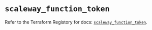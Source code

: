 # `scaleway_function_token`

Refer to the Terraform Registory for docs: [`scaleway_function_token`](https://registry.terraform.io/providers/scaleway/scaleway/2.19.0/docs/resources/function_token).

